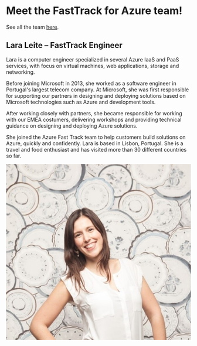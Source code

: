 # Meet the FastTrack for Azure team!

See all the team [here](../README.md).

## Lara Leite – FastTrack Engineer  

Lara is a computer engineer specialized in several Azure IaaS and PaaS services, with focus on virtual machines, web applications, storage and networking. 

Before joining Microsoft in 2013, she worked as a software engineer in Portugal's largest telecom company. 
At Microsoft, she was first responsible for supporting our partners in designing and deploying solutions based on Microsoft technologies such as Azure and development tools. 

After working closely with partners, she became responsible for working with our EMEA costumers, delivering workshops and providing technical guidance on designing and deploying Azure solutions. 

She joined the Azure Fast Track team to help customers build solutions on Azure, quickly and confidently.
Lara is based in Lisbon, Portugal. She is a travel and food enthusiast and has visited more than 30 different countries so far.


![Lara Leite](media/laleite.jpg)